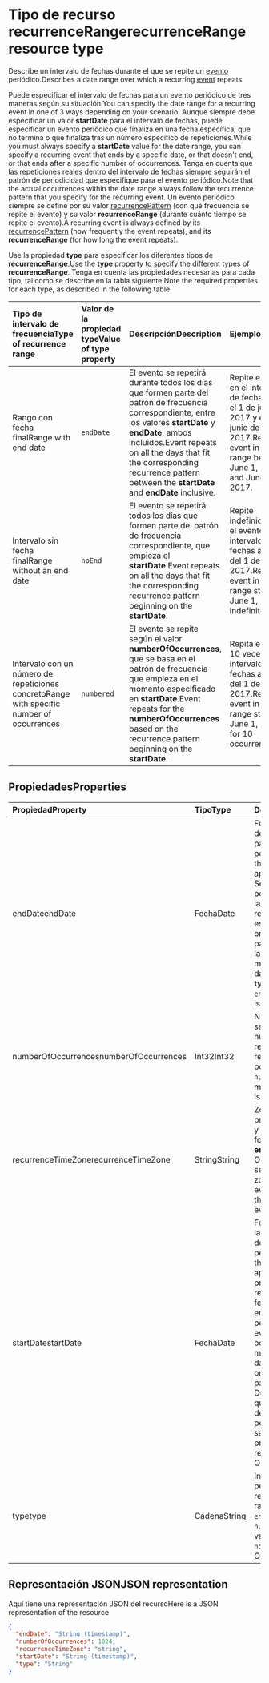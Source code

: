# <a name="recurrencerange-resource-type"></a><span data-ttu-id="2e98c-101">Tipo de recurso recurrenceRange</span><span class="sxs-lookup"><span data-stu-id="2e98c-101">recurrenceRange resource type</span></span>

<span data-ttu-id="2e98c-102">Describe un intervalo de fechas durante el que se repite un [evento](event.md) periódico.</span><span class="sxs-lookup"><span data-stu-id="2e98c-102">Describes a date range over which a recurring [event](event.md) repeats.</span></span> 

<span data-ttu-id="2e98c-103">Puede especificar el intervalo de fechas para un evento periódico de tres maneras según su situación.</span><span class="sxs-lookup"><span data-stu-id="2e98c-103">You can specify the date range for a recurring event in one of 3 ways depending on your scenario.</span></span> <span data-ttu-id="2e98c-104">Aunque siempre debe especificar un valor **startDate** para el intervalo de fechas, puede especificar un evento periódico que finaliza en una fecha específica, que no termina o que finaliza tras un número específico de repeticiones.</span><span class="sxs-lookup"><span data-stu-id="2e98c-104">While you must always specify a **startDate** value for the date range, you can specify a recurring event that ends by a specific date, or that doesn't end, or that ends after a specific number of occurrences.</span></span> <span data-ttu-id="2e98c-105">Tenga en cuenta que las repeticiones reales dentro del intervalo de fechas siempre seguirán el patrón de periodicidad que especifique para el evento periódico.</span><span class="sxs-lookup"><span data-stu-id="2e98c-105">Note that the actual occurrences within the date range always follow the recurrence pattern that you specify for the recurring event.</span></span> <span data-ttu-id="2e98c-106">Un evento periódico siempre se define por su valor [recurrencePattern](recurrencepattern.md) (con qué frecuencia se repite el evento) y su valor **recurrenceRange** (durante cuánto tiempo se repite el evento).</span><span class="sxs-lookup"><span data-stu-id="2e98c-106">A recurring event is always defined by its [recurrencePattern](recurrencepattern.md) (how frequently the event repeats), and its **recurrenceRange** (for how long the event repeats).</span></span>

<span data-ttu-id="2e98c-107">Use la propiedad **type** para especificar los diferentes tipos de **recurrenceRange**.</span><span class="sxs-lookup"><span data-stu-id="2e98c-107">Use the **type** property to specify the different types of **recurrenceRange**.</span></span> <span data-ttu-id="2e98c-108">Tenga en cuenta las propiedades necesarias para cada tipo, tal como se describe en la tabla siguiente.</span><span class="sxs-lookup"><span data-stu-id="2e98c-108">Note the required properties for each type, as described in the following table.</span></span>

| <span data-ttu-id="2e98c-109">Tipo de intervalo de frecuencia</span><span class="sxs-lookup"><span data-stu-id="2e98c-109">Type of recurrence range</span></span> | <span data-ttu-id="2e98c-110">Valor de la propiedad type</span><span class="sxs-lookup"><span data-stu-id="2e98c-110">Value of type property</span></span> | <span data-ttu-id="2e98c-111">Descripción</span><span class="sxs-lookup"><span data-stu-id="2e98c-111">Description</span></span> | <span data-ttu-id="2e98c-112">Ejemplo</span><span class="sxs-lookup"><span data-stu-id="2e98c-112">Example</span></span> | <span data-ttu-id="2e98c-113">Propiedades requeridas</span><span class="sxs-lookup"><span data-stu-id="2e98c-113">Required properties</span></span> |
|:---------------|:--------|:--------|:--------|:----------|
|<span data-ttu-id="2e98c-114">Rango con fecha final</span><span class="sxs-lookup"><span data-stu-id="2e98c-114">Range with end date</span></span> | `endDate` | <span data-ttu-id="2e98c-115">El evento se repetirá durante todos los días que formen parte del patrón de frecuencia correspondiente, entre los valores **startDate** y **endDate**, ambos incluidos.</span><span class="sxs-lookup"><span data-stu-id="2e98c-115">Event repeats on all the days that fit the corresponding recurrence pattern between the **startDate** and **endDate** inclusive.</span></span> | <span data-ttu-id="2e98c-116">Repite el evento en el intervalo de fechas entre el 1 de junio de 2017 y el 15 de junio de 2017.</span><span class="sxs-lookup"><span data-stu-id="2e98c-116">Repeat event in the date range between June 1, 2017 and June 15, 2017.</span></span> | <span data-ttu-id="2e98c-117">**type**, **startDate**, **endDate**</span><span class="sxs-lookup"><span data-stu-id="2e98c-117">**type**, **startDate**, **endDate**</span></span> | 
|<span data-ttu-id="2e98c-118">Intervalo sin fecha final</span><span class="sxs-lookup"><span data-stu-id="2e98c-118">Range without an end date</span></span> | `noEnd` | <span data-ttu-id="2e98c-119">El evento se repetirá todos los días que formen parte del patrón de frecuencia correspondiente, que empieza el **startDate**.</span><span class="sxs-lookup"><span data-stu-id="2e98c-119">Event repeats on all the days that fit the corresponding recurrence pattern beginning on the **startDate**.</span></span> | <span data-ttu-id="2e98c-120">Repite indefinidamente el evento en el intervalo de fechas a partir del 1 de junio de 2017.</span><span class="sxs-lookup"><span data-stu-id="2e98c-120">Repeat event in the date range starting on June 1, 2017 indefinitely.</span></span> | <span data-ttu-id="2e98c-121">**type**, **startDate**</span><span class="sxs-lookup"><span data-stu-id="2e98c-121">**type**, **startDate**</span></span> |
|<span data-ttu-id="2e98c-122">Intervalo con un número de repeticiones concreto</span><span class="sxs-lookup"><span data-stu-id="2e98c-122">Range with specific number of occurrences</span></span> | `numbered` | <span data-ttu-id="2e98c-123">El evento se repite según el valor **numberOfOccurrences**, que se basa en el patrón de frecuencia que empieza en el momento especificado en **startDate**.</span><span class="sxs-lookup"><span data-stu-id="2e98c-123">Event repeats for the **numberOfOccurrences** based on the recurrence pattern beginning on the **startDate**.</span></span> | <span data-ttu-id="2e98c-124">Repita el evento 10 veces en el intervalo de fechas a partir del 1 de junio de 2017.</span><span class="sxs-lookup"><span data-stu-id="2e98c-124">Repeat event in the date range starting on June 1, 2017, for 10 occurrences.</span></span>  | <span data-ttu-id="2e98c-125">**type**, **startDate**, **numberOfOccurrences**</span><span class="sxs-lookup"><span data-stu-id="2e98c-125">**type**, **startDate**, **numberOfOccurrences**</span></span> |


## <a name="properties"></a><span data-ttu-id="2e98c-126">Propiedades</span><span class="sxs-lookup"><span data-stu-id="2e98c-126">Properties</span></span>

| <span data-ttu-id="2e98c-127">Propiedad</span><span class="sxs-lookup"><span data-stu-id="2e98c-127">Property</span></span>     | <span data-ttu-id="2e98c-128">Tipo</span><span class="sxs-lookup"><span data-stu-id="2e98c-128">Type</span></span>   |<span data-ttu-id="2e98c-129">Descripción</span><span class="sxs-lookup"><span data-stu-id="2e98c-129">Description</span></span>|
|:---------------|:--------|:----------|
|<span data-ttu-id="2e98c-130">endDate</span><span class="sxs-lookup"><span data-stu-id="2e98c-130">endDate</span></span>|<span data-ttu-id="2e98c-131">Fecha</span><span class="sxs-lookup"><span data-stu-id="2e98c-131">Date</span></span>|<span data-ttu-id="2e98c-132">Fecha en la que se detiene la aplicación del patrón de periodicidad.</span><span class="sxs-lookup"><span data-stu-id="2e98c-132">Specifies the date to stop applying the pattern.</span></span> <span data-ttu-id="2e98c-133">Según el patrón de periodicidad del evento, la última repetición de la reunión no puede ser esta fecha.</span><span class="sxs-lookup"><span data-stu-id="2e98c-133">Depending on the recurrence pattern of the event, the last occurrence of the meeting may not be this date.</span></span> <span data-ttu-id="2e98c-134">Se requiere si **type** es `endDate`.</span><span class="sxs-lookup"><span data-stu-id="2e98c-134">Required if **type** is `endDate`.</span></span>|
|<span data-ttu-id="2e98c-135">numberOfOccurrences</span><span class="sxs-lookup"><span data-stu-id="2e98c-135">numberOfOccurrences</span></span>|<span data-ttu-id="2e98c-136">Int32</span><span class="sxs-lookup"><span data-stu-id="2e98c-136">Int32</span></span>|<span data-ttu-id="2e98c-137">Número de veces que se repite el evento.</span><span class="sxs-lookup"><span data-stu-id="2e98c-137">The number of times to repeat the event.</span></span> <span data-ttu-id="2e98c-138">Se requiere y debe ser positivo si **type** es `numbered`.</span><span class="sxs-lookup"><span data-stu-id="2e98c-138">Required and must be positive if **type** is `numbered`.</span></span>|
|<span data-ttu-id="2e98c-139">recurrenceTimeZone</span><span class="sxs-lookup"><span data-stu-id="2e98c-139">recurrenceTimeZone</span></span>|<span data-ttu-id="2e98c-140">String</span><span class="sxs-lookup"><span data-stu-id="2e98c-140">String</span></span> |<span data-ttu-id="2e98c-141">Zona horaria de las propiedades **startDate** y **endDate**.</span><span class="sxs-lookup"><span data-stu-id="2e98c-141">Time zone for the **startDate** and **endDate** properties.</span></span> <span data-ttu-id="2e98c-142">Opcional.</span><span class="sxs-lookup"><span data-stu-id="2e98c-142">Optional.</span></span> <span data-ttu-id="2e98c-143">Si no se especifica, se usa la zona horaria del evento.</span><span class="sxs-lookup"><span data-stu-id="2e98c-143">If not specified, the time zone of the event is used.</span></span>|
|<span data-ttu-id="2e98c-144">startDate</span><span class="sxs-lookup"><span data-stu-id="2e98c-144">startDate</span></span>|<span data-ttu-id="2e98c-145">Fecha</span><span class="sxs-lookup"><span data-stu-id="2e98c-145">Date</span></span>|<span data-ttu-id="2e98c-146">Fecha en la que se inicia la aplicación del patrón de periodicidad.</span><span class="sxs-lookup"><span data-stu-id="2e98c-146">Specifies the date to start applying the pattern.</span></span> <span data-ttu-id="2e98c-147">La primera repetición de la reunión puede ser esta fecha o una posterior, en función del patrón de periodicidad del evento.</span><span class="sxs-lookup"><span data-stu-id="2e98c-147">The first occurrence of the meeting may be this date or later, depending on the recurrence pattern of the event.</span></span> <span data-ttu-id="2e98c-148">Debe ser el mismo valor que la propiedad **start** del [evento](event.md) periódico.</span><span class="sxs-lookup"><span data-stu-id="2e98c-148">Must be the same value as the **start** property of the recurring [event](event.md).</span></span> <span data-ttu-id="2e98c-149">Obligatorio.</span><span class="sxs-lookup"><span data-stu-id="2e98c-149">Required.</span></span>|
|<span data-ttu-id="2e98c-150">type</span><span class="sxs-lookup"><span data-stu-id="2e98c-150">type</span></span>|<span data-ttu-id="2e98c-151">Cadena</span><span class="sxs-lookup"><span data-stu-id="2e98c-151">String</span></span>|<span data-ttu-id="2e98c-152">Intervalo de periodicidad.</span><span class="sxs-lookup"><span data-stu-id="2e98c-152">The recurrence pattern and range.</span></span> <span data-ttu-id="2e98c-153">Valores posibles: `endDate`, `noEnd`, `numbered`.</span><span class="sxs-lookup"><span data-stu-id="2e98c-153">Possible values are: `endDate`, `noEnd`, `numbered`, .</span></span> <span data-ttu-id="2e98c-154">Obligatorio.</span><span class="sxs-lookup"><span data-stu-id="2e98c-154">Required.</span></span>|

## <a name="json-representation"></a><span data-ttu-id="2e98c-155">Representación JSON</span><span class="sxs-lookup"><span data-stu-id="2e98c-155">JSON representation</span></span>

<span data-ttu-id="2e98c-156">Aquí tiene una representación JSON del recurso</span><span class="sxs-lookup"><span data-stu-id="2e98c-156">Here is a JSON representation of the resource</span></span>

<!-- {
  "blockType": "resource",
  "optionalProperties": [

  ],
  "@odata.type": "microsoft.graph.recurrencerange"
}-->

```json
{
  "endDate": "String (timestamp)",
  "numberOfOccurrences": 1024,
  "recurrenceTimeZone": "string",
  "startDate": "String (timestamp)",
  "type": "String"
}

```

<!-- uuid: 8fcb5dbc-d5aa-4681-8e31-b001d5168d79
2015-10-25 14:57:30 UTC -->
<!-- {
  "type": "#page.annotation",
  "description": "recurrenceRange resource",
  "keywords": "",
  "section": "documentation",
  "tocPath": ""
}-->
